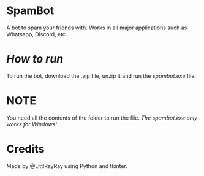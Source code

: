 # SpamBot
A bot to spam your friends with. Works in all major applications such as Whatsapp, Discord, etc. 

# _How to run_

To run the bot, download the .zip file, unzip it and run the _spambot.exe_ file.

# NOTE

You need all the contents of the folder to run the file.
_The spambot.exe only works for Windows!_

# Credits

Made by @LittlRayRay using Python and tkinter. 
